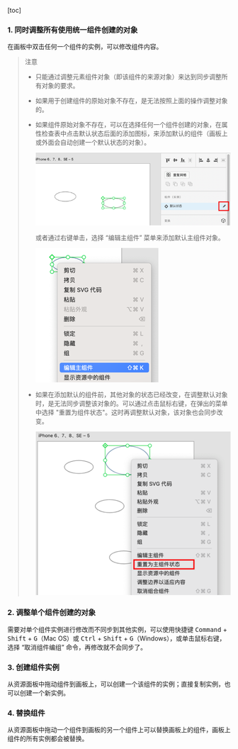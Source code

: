 [toc]

### 1. 同时调整所有使用统一组件创建的对象

在画板中双击任何一个组件的实例，可以修改组件内容。

>   注意
>
>   +   只能通过调整元素组件对象（即该组件的来源对象）来达到同步调整所有对象的要求。
>
>   +   如果用于创建组件的原始对象不存在，是无法按照上面的操作调整对象的。
>
>   +   如果组件原始对象不存在，可以在选择任何一个组件创建的对象，在属性检查表中点击默认状态后面的添加图标，来添加默认的组件（画板上或外面会自动创建一个默认状态的对象）。
>
>       ![05](./images/05.png)
>
>       或者通过右键单击，选择 “编辑主组件” 菜单来添加默认主组件对象。
>
>       ![07](./images/07.png)
>
>   +   如果在添加默认的组件前，其他对象的状态已经改变，在调整默认对象时，是无法同步调整该对象的。可以通过点击鼠标右键，在弹出的菜单中选择 "重置为组件状态"。这时再调整默认对象，该对象也会同步改变。
>
>       ![06](./images/06.png)

### 2. 调整单个组件创建的对象

需要对单个组件实例进行修改而不同步到其他实例，可以使用快捷键 <kbd>Command</kbd> + <kbd>Shift</kbd> + <kbd>G</kbd>（Mac OS）或 <kbd>Ctrl</kbd> + <kbd>Shift</kbd> + <kbd>G</kbd>（Windows），或单击鼠标右键，选择 “取消组件编组” 命令，再修改就不会同步了。

### 3. 创建组件实例

从资源面板中拖动组件到画板上，可以创建一个该组件的实例；直接复制实例，也可以创建一个新实例。

### 4. 替换组件

从资源面板中拖动一个组件到画板的另一个组件上可以替换画板上的组件，画板上组件的所有实例都会被替换。